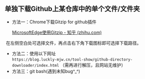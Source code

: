## 单独下载Github上某仓库中的单个文件/文件夹         
- 方法一：Chrome下载Gitzip for github插件

  [MicrosoftEdge使用Gitzip - 知乎 (zhihu.com)](https://zhuanlan.zhihu.com/p/596093741)

​      在左侧空白处可选择文件，再点击右下角下载图标即可选择下载路径。
- 方法二：使用以下网址  
`https://blog.luckly-mjw.cn/tool-show/github-directory-downloader/index.html`
（需再进行解压，且网站无维护）
- 方法三：git bash(遇到未知bug^_^)